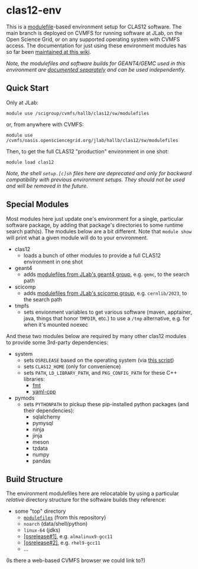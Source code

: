 # clas12-env
This is a [modulefile](https://modules.sourceforge.net/)-based environment setup for CLAS12 software.  The main branch is deployed on CVMFS for running software at JLab, on the Open Science Grid, or on any supported operating system with CVMFS access.  The documentation for just using these environment modules has so far been [maintained at this wiki](https://clasweb.jlab.org/wiki/index.php/CLAS12_Software_Environment_@_JLab).

*Note, the modulefiles and software builds for GEANT4/GEMC used in this environment are [documented separately](https://geant4.jlab.org/node/1) and can be used independently.*

## Quick Start

Only at JLab:

`module use /scigroup/cvmfs/hallb/clas12/sw/modulefiles`

or, from anywhere with CVMFS:

`module use /cvmfs/oasis.opensciencegrid.org/jlab/hallb/clas12/sw/modulefiles`

Then, to get the full CLAS12 "production" environment in one shot:

`module load clas12`

*Note, the shell `setup.[c]sh` files here are deprecated and only for backward compatibility with previous environment setups.  They should not be used and will be removed in the future.*

## Special Modules
Most modules here just update one's environment for a single, particular software package, by adding that package's directories to some runtime search path(s).  The modules below are a bit different.  Note that `module show` will print what a given module will do to your environment.
* clas12
  * loads a bunch of other modules to provide a full CLAS12 environment in one shot
* geant4
  * adds [modulefiles from JLab's geant4 group](https://geant4.jlab.org/node/1), e.g. `gemc`, to the search path
* scicomp
  * adds [modulefiles from JLab's scicomp group](https://jlab.servicenowservices.com/scicomp?id=kb_article_view&sysparm_article=KB0014671), e.g. `cernlib/2023`, to the search path
* tmpfs
  * sets envionment variables to get various software (maven, apptainer, java, things that honor `TMPDIR`, etc.) to use a `/tmp` alternative, e.g. for when it's mounted noexec

And these two modules below are required by many other clas12 modules to provide some 3rd-party dependencies:
* system
  * sets `OSRELEASE` based on the operating system (via [this script](util/osrelease.py))
  * sets `CLAS12_HOME` (only for convenience)
  * sets `PATH`, `LD_LIBRARY_PATH`, and `PKG_CONFIG_PATH` for these C++ libraries:
    * [fmt](https://github.com/fmtlib/fmt)
    * [yaml-cpp](https://github.com/jbeder/yaml-cpp)
* pymods
  * sets `PYTHONPATH` to pickup these pip-installed python packages (and their dependencies):
    * sqlalchemy
    * pymysql
    * ninja
    * jinja
    * meson
    * tzdata
    * numpy
    * pandas

## Build Structure
The environment modulefiles here are relocatable by using a particular *relative* directory structure for the software builds they reference:

- some "top" directory
  - [`modulefiles`](modulefiles) (from this repository)
  - `noarch` (data/shell/python)
  - `linux-64` (jdks)
  - [[osrelease#1]](util/osrelease.py), e.g. `almalinux9-gcc11`
  - [[osrelease#2]](util/osrelease.py), e.g. `rhel9-gcc11`
  - ...

(Is there a web-based CVMFS browser we could link to?)
